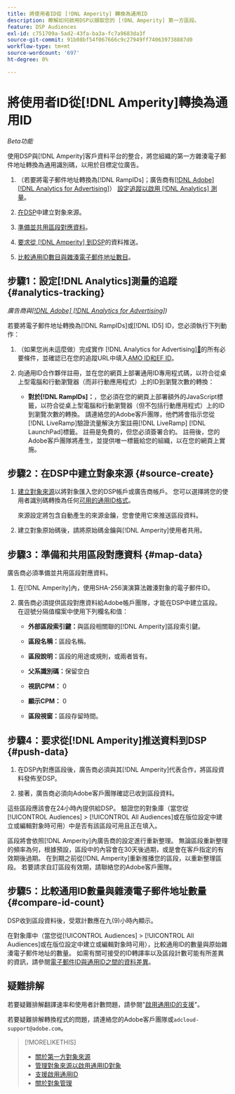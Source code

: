 ```yaml
---
title: 將使用者ID從 [!DNL Amperity] 轉換為通用ID
description: 瞭解如何啟用DSP以擷取您的 [!DNL Amperity] 第一方區段。
feature: DSP Audiences
exl-id: c751709a-5ad2-43fa-ba3a-fc7a9683da3f
source-git-commit: 91b08bf54f067666c9c27949ff740639738887d0
workflow-type: tm+mt
source-wordcount: '697'
ht-degree: 0%

---
```


# 將使用者ID從[!DNL Amperity]轉換為通用ID

*Beta功能*

使用DSP與[!DNL Amperity]客戶資料平台的整合，將您組織的第一方雜湊電子郵件地址轉換為通用識別碼，以用於目標定位廣告。

1. （若要將電子郵件地址轉換為[!DNL RampIDs]<!-- or [!DNL ID5] IDs -->；廣告商有[[!DNL Adobe] [!DNL Analytics for Advertising]](/help/integrations/analytics/overview.md)） [設定追蹤以啟用 [!DNL Analytics] 測量](#analytics-tracking)。

1. [在DSP](#source-create)中建立對象來源。

1. [準備並共用區段對應資料](#map-data)。

1. [要求從 [!DNL Amperity] 到DSP](#push-data)的資料推送。

1. [比較通用ID數目與雜湊電子郵件地址數目](#compare-id-count)。

## 步驟1：設定[!DNL Analytics]測量的追蹤 {#analytics-tracking}

*廣告商與[[!DNL Adobe] [!DNL Analytics for Advertising]](/help/integrations/analytics/overview.md))*

若要將電子郵件地址轉換為[!DNL RampIDs]或[!DNL ID5] ID，您必須執行下列動作：

1. （如果您尚未這麼做）完成實作 [!DNL Analytics for Advertising][&#128279;](/help/integrations/analytics/prerequisites.md)的所有必要條件，並確認已在您的追蹤URL中填入[AMO ID和EF ID](/help/integrations/analytics/ids.md)。

1. 向通用ID合作夥伴註冊，並在您的網頁上部署通用ID專用程式碼，以符合從桌上型電腦和行動瀏覽器（而非行動應用程式）上的ID到瀏覽次數的轉換：

   * **對於[!DNL RampIDs]：**，您必須在您的網頁上部署額外的JavaScript標籤，以符合從桌上型電腦和行動瀏覽器（但不包括行動應用程式）上的ID到瀏覽次數的轉換。 請連絡您的Adobe客戶團隊，他們將會指示您從[!DNL LiveRamp]驗證流量解決方案註冊[!DNL LiveRamp] [!DNL LaunchPad]標籤。 註冊是免費的，但您必須簽署合約。 註冊後，您的Adobe客戶團隊將產生，並提供唯一標籤給您的組織，以在您的網頁上實施。

## 步驟2：在DSP中建立對象來源 {#source-create}

1. [建立對象來源](source-manage.md)以將對象匯入您的DSP帳戶或廣告商帳戶。 您可以選擇將您的使用者識別碼轉換為任何[可用的通用ID格式](source-about.md)。

   來源設定將包含自動產生的來源金鑰，您會使用它來推送區段資料。

1. 建立對象原始碼後，請將原始碼金鑰與[!DNL Amperity]使用者共用。

## 步驟3：準備和共用區段對應資料 {#map-data}

廣告商必須準備並共用區段對應資料。

1. 在[!DNL Amperity]內，使用SHA-256演演算法雜湊對象的電子郵件ID。

1. 廣告商必須提供區段對應資料給Adobe帳戶團隊，才能在DSP中建立區段。 在逗號分隔值檔案中使用下列欄名和值：

   * **外部區段索引鍵：**&#x200B;與區段相關聯的[!DNL Amperity]區段索引鍵。

   * **區段名稱：**&#x200B;區段名稱。

   * **區段說明：**&#x200B;區段的用途或規則，或兩者皆有。

   * **父系識別碼：**&#x200B;保留空白

   * **視訊CPM：** 0

   * **顯示CPM：** 0

   * **區段視窗：**&#x200B;區段存留時間。

## 步驟4：要求從[!DNL Amperity]推送資料到DSP {#push-data}

1. 在DSP內對應區段後，廣告商必須與其[!DNL Amperity]代表合作，將區段資料發佈至DSP。

1. 接著，廣告商必須向Adobe客戶團隊確認已收到區段資料。

這些區段應該會在24小時內提供給DSP。 驗證您的對象庫（當您從[!UICONTROL Audiences] > [!UICONTROL All Audiences]或在版位設定中建立或編輯對象時可用）中是否有該區段可用且正在填入。

區段將會依照[!DNL Amperity]內廣告商的設定進行重新整理。 無論區段重新整理的頻率為何，根據預設，區段中的內容會在30天後過期，或是會在客戶指定的有效期後過期。 在到期之前從[!DNL Amperity]重新推播您的區段，以重新整理區段。 若要請求自訂區段有效期，請聯絡您的Adobe客戶團隊。

## 步驟5：比較通用ID數量與雜湊電子郵件地址數量 {#compare-id-count}

DSP收到區段資料後，受眾計數應在九(9)小時內顯示。

在對象庫中（當您從[!UICONTROL Audiences] > [!UICONTROL All Audiences]或在版位設定中建立或編輯對象時可用），比較通用ID的數量與原始雜湊電子郵件地址的數量。 如需有關可接受的ID轉譯率以及區段計數可能有所差異的資訊，請參閱[電子郵件ID與通用ID之間的資料差異](#universal-ids-data-variances)。

## 疑難排解

若要疑難排解翻譯速率和使用者計數問題，請參閱&quot;[啟用通用ID的支援](/help/dsp/audiences/universal-ids.md)&quot;。

若要疑難排解轉換程式的問題，請連絡您的Adobe客戶團隊或`adcloud-support@adobe.com`。

>[!MORELIKETHIS]
>
>* [關於第一方對象來源](/help/dsp/audiences/sources/source-about.md)
>* [管理對象來源以啟用通用ID對象](source-manage.md)
>* [支援啟用通用ID](/help/dsp/audiences/universal-ids.md)
>* [關於對象管理](/help/dsp/audiences/audience-about.md)
